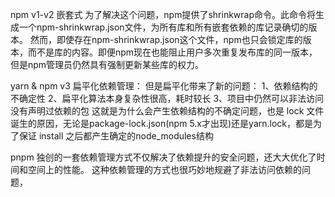 <!-- https://developer.51cto.com/article/702067.html -->
<!-- https://jishuin.proginn.com/p/763bfbd3bcff -->

npm v1-v2 嵌套式
    为了解决这个问题，npm提供了shrinkwrap命令。此命令将生成一个npm-shrinkwrap.json文件，为所有库和所有嵌套依赖的库记录确切的版本。
    然而，即使存在npm-shrinkwrap.json这个文件，npm也只会锁定库的版本，而不是库的内容。即便npm现在也能阻止用户多次重复发布库的同一版本，但是npm管理员仍然具有强制更新某些库的权力。

yarn & npm v3   扁平化依赖管理：
    但是扁平化带来了新的问题：
    1、依赖结构的不确定性
    2、扁平化算法本身复杂性很高，耗时较长
    3、项目中仍然可以非法访问没有声明过依赖的包
        这就是为什么会产生依赖结构的不确定问题，也是 lock 文件诞生的原因，无论是package-lock.json(npm 5.x才出现)还是yarn.lock，都是为了保证 install 之后都产生确定的node_modules结构

pnpm 
独创的一套依赖管理方式不仅解决了依赖提升的安全问题，还大大优化了时间和空间上的性能。
这种依赖管理的方式也很巧妙地规避了非法访问依赖的问题，